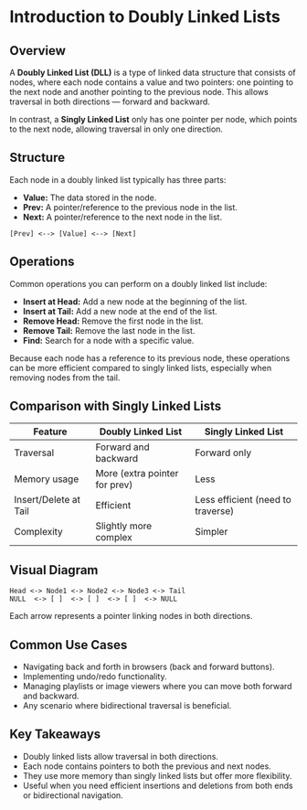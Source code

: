 # Introduction to Doubly Linked Lists

## Overview

A **Doubly Linked List (DLL)** is a type of linked data structure that consists of nodes, where each node contains a value and two pointers: one pointing to the next node and another pointing to the previous node. This allows traversal in both directions — forward and backward.

In contrast, a **Singly Linked List** only has one pointer per node, which points to the next node, allowing traversal in only one direction.

## Structure

Each node in a doubly linked list typically has three parts:

- **Value:** The data stored in the node.
- **Prev:** A pointer/reference to the previous node in the list.
- **Next:** A pointer/reference to the next node in the list.

```
[Prev] <--> [Value] <--> [Next]
```

## Operations

Common operations you can perform on a doubly linked list include:

- **Insert at Head:** Add a new node at the beginning of the list.
- **Insert at Tail:** Add a new node at the end of the list.
- **Remove Head:** Remove the first node in the list.
- **Remove Tail:** Remove the last node in the list.
- **Find:** Search for a node with a specific value.

Because each node has a reference to its previous node, these operations can be more efficient compared to singly linked lists, especially when removing nodes from the tail.

## Comparison with Singly Linked Lists

| Feature               | Doubly Linked List            | Singly Linked List                |
| --------------------- | ----------------------------- | --------------------------------- |
| Traversal             | Forward and backward          | Forward only                      |
| Memory usage          | More (extra pointer for prev) | Less                              |
| Insert/Delete at Tail | Efficient                     | Less efficient (need to traverse) |
| Complexity            | Slightly more complex         | Simpler                           |

## Visual Diagram

```
Head <-> Node1 <-> Node2 <-> Node3 <-> Tail
NULL  <-> [ ]  <-> [ ]  <-> [ ]  <-> NULL
```

Each arrow represents a pointer linking nodes in both directions.

## Common Use Cases

- Navigating back and forth in browsers (back and forward buttons).
- Implementing undo/redo functionality.
- Managing playlists or image viewers where you can move both forward and backward.
- Any scenario where bidirectional traversal is beneficial.

## Key Takeaways

- Doubly linked lists allow traversal in both directions.
- Each node contains pointers to both the previous and next nodes.
- They use more memory than singly linked lists but offer more flexibility.
- Useful when you need efficient insertions and deletions from both ends or bidirectional navigation.